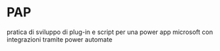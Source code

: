 # PAP

pratica di sviluppo di plug-in e script per una power app microsoft con integrazioni tramite power automate
